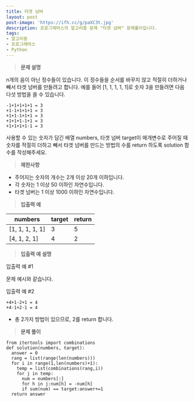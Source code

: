 ```yaml
---
title: 타겟 넘버
layout: post
post-image: 'https://ifh.cc/g/paXC3t.jpg'
description: 프로그래머스의 알고리즘 문제 "타겟 넘버" 문제풀이입니다.
tags:
- 알고리즘
- 프로그래머스
- Python
---
```



>**문제 설명**

n개의 음이 아닌 정수들이 있습니다. 이 정수들을 순서를 바꾸지 않고 적절히 더하거나 빼서 타겟 넘버를 만들려고 합니다. 예를 들어 [1, 1, 1, 1, 1]로 숫자 3을 만들려면 다음 다섯 방법을 쓸 수 있습니다.

    -1+1+1+1+1 = 3
    +1-1+1+1+1 = 3
    +1+1-1+1+1 = 3
    +1+1+1-1+1 = 3
    +1+1+1+1-1 = 3

사용할 수 있는 숫자가 담긴 배열 numbers, 타겟 넘버 target이 매개변수로 주어질 때 숫자를 적절히 더하고 빼서 타겟 넘버를 만드는 방법의 수를 return 하도록 solution 함수를 작성해주세요.

>**제한사항**

<ul>
<li>주어지는 숫자의 개수는 2개 이상 20개 이하입니다.</li>
<li>각 숫자는 1 이상 50 이하인 자연수입니다.</li>
<li>타겟 넘버는 1 이상 1000 이하인 자연수입니다.</li>
</ul>

>**입출력 예**

| numbers | target | return |
|--|--|--|
| [1, 1, 1, 1, 1] | 3 | 5 |
| [4, 1, 2, 1] | 4 | 2 |

>**입출력 예 설명**

입출력 예 #1

문제 예시와 같습니다.

입출력 예 #2

    +4+1-2+1 = 4
    +4-1+2-1 = 4

<ul>
<li>총 2가지 방법이 있으므로, 2를 return 합니다.</li>
</ul>

>**문제 풀이**

	from itertools import combinations
	def solution(numbers, target):
	  answer = 0
	  rang = list(range(len(numbers)))
	  for i in range(1,len(numbers)+1):
	    temp = list(combinations(rang,i))
	    for j in temp:
	      num = numbers[:]
	      for h in j:num[h] = -num[h]
	      if sum(num) == target:answer+=1
	  return answer



